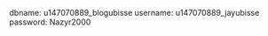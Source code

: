 dbname: u147070889_blogubisse
username: u147070889_jayubisse
password: Nazyr2000

<ReactQuill
            theme="snow"
            value={description}
            onChange={setDescription}
            modules={modules}
            formats={formats}
          />

